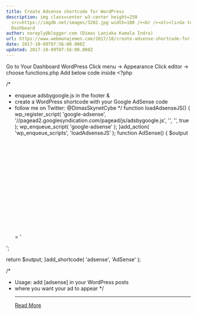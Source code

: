 ```yaml
---
title: Create Adsense shortcode for WordPress
description: img class=center w3-center height=250
  src=https://imgdb.net/images/3202.jpg width=100 /><br /><ol><li>Go to Your
  Dashboard
author: noreply@blogger.com (Dimas Lanjaka Kumala Indra)
url: https://www.webmanajemen.com/2017/10/create-adsense-shortcode-for-wordpress.html
date: 2017-10-09T07:56:00.000Z
updated: 2017-10-09T07:56:00.000Z
---
```


Go to Your Dashboard WordPress
Click menu -> Appearance
Click editor -> choose functions.php
Add below code inside <?php

/*
 * enqueue adsbygoogle.js in the footer & 
 * create a WordPress shortcode with your Google AdSense code
 * follow me on Twitter: @DimasSkynetCybe
 */
function loadAdsenseJS() {
  wp_register_script( 'google-adsense', '//pagead2.googlesyndication.com/pagead/js/adsbygoogle.js', '', '', true );
  wp_enqueue_script( 'google-adsense' );
}add_action( 'wp_enqueue_scripts', 'loadAdsenseJS' );
function AdSense() {
  $output = '<ins class="adsbygoogle"
    style="background-color: transparent;
      text-decoration: none;
      display:inline-block;
      width:336px;
      height:280px"
    data-ad-client="ca-pub-xxYourUniqueIdxx"
    data-ad-slot="xxUniqueIdSlotxx"></ins>
  <script>
  (adsbygoogle = window.adsbygoogle || []).push({});
  </script>';
  
  return $output;
}add_shortcode( 'adsense', 'AdSense' );

/*
 * Usage: add [adsense] in your WordPress posts 
 * where you want your ad to appear
 */<hr/> <a href="https://www.webmanajemen.com/2017/10/create-adsense-shortcode-for-wordpress.html" rel="follow" class="button" id="read-more">Read More</a>